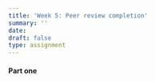 ```yaml
---
title: 'Week 5: Peer review completion'
summary: ''
date: 
draft: false
type: assignment
---
```


#### Part one